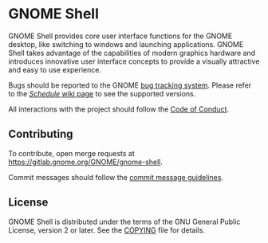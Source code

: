 # GNOME Shell

GNOME Shell provides core user interface functions for the GNOME desktop,
like switching to windows and launching applications. GNOME Shell takes
advantage of the capabilities of modern graphics hardware and introduces
innovative user interface concepts to provide a visually attractive and
easy to use experience.

Bugs should be reported to the GNOME [bug tracking system][bug-tracker].
Please refer to the [*Schedule* wiki page][schedule] to see the supported versions.

All interactions with the project should follow the [Code of Conduct][conduct].

[conduct]: https://conduct.gnome.org/

## Contributing

To contribute, open merge requests at https://gitlab.gnome.org/GNOME/gnome-shell.

Commit messages should follow the [commit message guidelines][commit-messages].

[commit-messages]: docs/commit-messages.md

## License

GNOME Shell is distributed under the terms of the GNU General Public License,
version 2 or later. See the [COPYING][license] file for details.

[bug-tracker]: https://gitlab.gnome.org/GNOME/gnome-shell/issues
[schedule]: https://wiki.gnome.org/Schedule
[license]: COPYING
